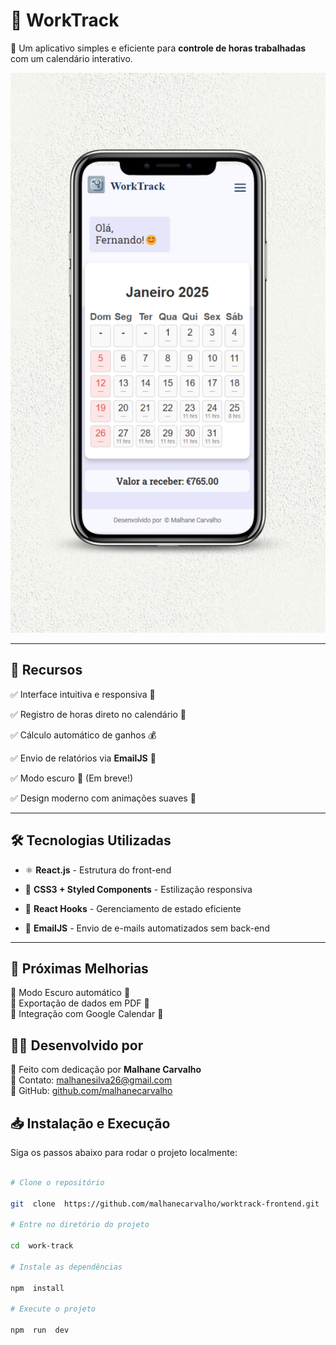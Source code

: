 # 📅 WorkTrack

  

🚀 Um aplicativo simples e eficiente para **controle de horas trabalhadas** com um calendário interativo.

  

![WorkTrack Screenshot](./src/images/worktrack_project.png) 

  

---

  

## 🌟 **Recursos**

✅ Interface intuitiva e responsiva 📱

✅ Registro de horas direto no calendário 📝

✅ Cálculo automático de ganhos 💰

✅ Envio de relatórios via **EmailJS** 📧

✅ Modo escuro 🌙 (Em breve!)

✅ Design moderno com animações suaves 🎨

  

---

  

## 🛠️ **Tecnologias Utilizadas**

- ⚛️ **React.js** - Estrutura do front-end

- 🎨 **CSS3 + Styled Components** - Estilização responsiva

- 🔄 **React Hooks** - Gerenciamento de estado eficiente

- 📧 **EmailJS** - Envio de e-mails automatizados sem back-end

  

---

## 📌 **Próximas Melhorias**

🔹 Modo Escuro automático 🌙  
🔹 Exportação de dados em PDF 📄  
🔹 Integração com Google Calendar 📅


## 👨‍💻 **Desenvolvido por**

💙 Feito com dedicação por **Malhane Carvalho**  
📧 Contato: malhanesilva26@gmail.com  
🔗 GitHub: [github.com/malhanecarvalho](https://github.com/malhanecarvalho)

  

## 📥 **Instalação e Execução**

Siga os passos abaixo para rodar o projeto localmente:

  

````bash

# Clone o repositório

git  clone  https://github.com/malhanecarvalho/worktrack-frontend.git

# Entre no diretório do projeto

cd  work-track

# Instale as dependências

npm  install

# Execute o projeto

npm  run  dev  



